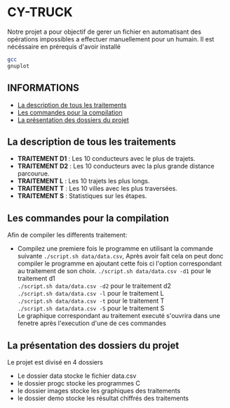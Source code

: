 # CY-TRUCK

Notre projet a pour objectif de gerer un fichier en automatisant des opérations impossibles a effectuer manuellement pour un humain. Il est nécéssaire en prérequis d'avoir installé 
```bash
gcc
gnuplot
```
## INFORMATIONS

 - [La description de tous les traitements](#la-description-de-tous-les-traitements)
 - [Les commandes pour la compilation](#Les-commandes-pour-la-compilation)  
 - [La présentation des dossiers du projet ](#La-présentation-des-dossiers-du-projet)

## La description de tous les traitements

- **TRAITEMENT D1** : Les 10 conducteurs avec le plus de trajets.
- **TRAITEMENT D2** : Les 10 conducteurs avec la plus grande distance parcourue.
- **TRAITEMENT L**  :    Les 10 trajets les plus longs.
- **TRAITEMENT T** : Les 10 villes avec les plus traversées.
- **TRAITEMENT S** : Statistiques sur les étapes.
## Les commandes pour la compilation

Afin de compiler les differents traitement: 

- Compilez une premiere fois le programme en utilisant la commande suivante `./script.sh data/data.csv`, Après avoir fait cela on peut donc compiler le programme en ajoutant cette fois ci l'option correspondant au traitement de son choix. 
`./script.sh data/data.csv -d1` pour le traitement d1  
`./script.sh data/data.csv -d2` pour le traitement d2  
`./script.sh data/data.csv -l` pour le traitement L  
`./script.sh data/data.csv -t` pour le traitement T  
`./script.sh data/data.csv -S` pour le traitement S       
Le graphique correspondant au traitement executé s'ouvrira dans une fenetre après l'execution d'une de ces commandes 

## La présentation des dossiers du projet

Le projet est divisé en 4 dossiers  

 - Le dossier data stocke le fichier data.csv
 - le dossier progc stocke les programmes C
 - le dossier images stocke les graphiques des traitements 
 - le dossier demo  stocke les résultat chiffrés des traitements
